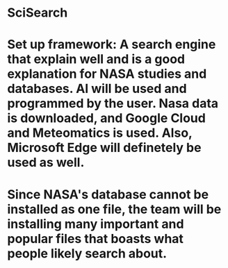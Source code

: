 # SciSearch

# Set up framework: A search engine that explain well and is a good explanation for NASA studies and databases. AI will be used and programmed by the user. Nasa data is downloaded, and Google Cloud and Meteomatics is used. Also, Microsoft Edge will definetely be used as well.

# Since NASA's database cannot be installed as one file, the team will be installing many important and popular files that boasts what people likely search about.

